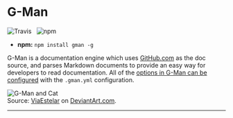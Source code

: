 G-Man
===================

![Travis](https://api.travis-ci.org/Wildhoney/G-Man.png)
&nbsp;
![npm](https://badge.fury.io/js/gman.png)

* **npm:** `npm install gman -g`

G-Man is a documentation engine which uses [GitHub.com](https://github.com/) as the doc source, and parses Markdown documents to provide an easy way for developers to read documentation. All of the [options in G-Man can be configured](#configuration) with the `.gman.yml` configuration.

![G-Man and Cat](http://wpcdn1.ripten.com/wp-content/uploads/2012/09/gmancat.jpg)<br />
Source: [ViaEstelar](http://viaestelar.deviantart.com/) on [DeviantArt.com](http://viaestelar.deviantart.com/art/About-that-cat-319586420).

---